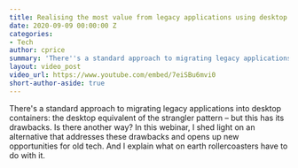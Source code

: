 ```yaml
---
title: Realising the most value from legacy applications using desktop containers
date: 2020-09-09 00:00:00 Z
categories:
- Tech
author: cprice
summary: 'There''s a standard approach to migrating legacy applications into desktop containers: the desktop equivalent of the strangler pattern – but this has its drawbacks. Is there another way? In this webinar, I shed light on an alternative that addresses these drawbacks and opens up new opportunities for old tech. And I explain what on earth rollercoasters have to do with it.'
layout: video_post
video_url: https://www.youtube.com/embed/7eiSBu6mvi0
short-author-aside: true
---
```


There's a standard approach to migrating legacy applications into desktop containers: the desktop equivalent of the strangler pattern – but this has its drawbacks. Is there another way? In this webinar, I shed light on an alternative that addresses these drawbacks and opens up new opportunities for old tech. And I explain what on earth rollercoasters have to do with it.
